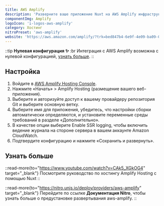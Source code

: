 ```yaml
---
title: AWS Amplify
description: 'Разверните ваше приложение Nuxt на AWS Amplify инфраструктуре.'
componentImg: Amplify
logoIcon: 'i-logos-aws-amplify'
category: Хостинг
nitroPreset: 'aws-amplify'
website: 'https://aws.amazon.com/amplify/?trk=bed847b4-6e9f-4e09-ba09-0d4680a0447b&sc_channel=el'
---
```


::tip
**Нулевая конфигурация ✨**
:br
Интеграция с AWS Amplify возможна с нулевой конфигурацией, [узнать больше](https://nitro.unjs.io/deploy#zero-config-providers).
::

## Настройка

1. Войдите в [AWS Amplify Hosting Console](https://console.aws.amazon.com/amplify/?trk=01c5a476-5997-4e6a-88b9-fd0a0a5bbe34&sc_channel=el).
2. Нажмите «Начать» > Amplify Hosting (размещение вашего веб-приложения).
3. Выберите и авторизуйте доступ к вашему провайдеру репозитория Git и выберите основную ветку.
4. Выберите имя для приложения, убедитесь, что настройки сборки автоматически определяются, и установите переменные среды требований в разделе «Дополнительно».
5. В качестве опции выберите Enable SSR logging, чтобы включить ведение журнала на стороне сервера в вашем аккаунте Amazon CloudWatch.
6. Подтвердите конфигурацию и нажмите «Сохранить и развернуть».

## Узнать больше

::read-more{to="https://www.youtube.com/watch?v=CAk5_XGkOG4" target="_blank"}
Посмотрите руководство по хостингу Amplify Hosting с помощью Nuxt
::

::read-more{to="https://nitro.unjs.io/deploy/providers/aws-amplify" target="_blank"}
Перейдите по ссылке **Документация Nitro**, чтобы узнать больше о предустановке развертывания aws-amplify.
::
